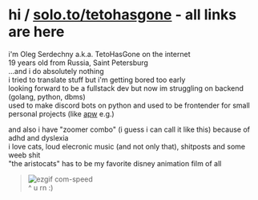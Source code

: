 # hi / [solo.to/tetohasgone](https://solo.to/tetohasgone) - all links are here
i'm Oleg Serdechny a.k.a. TetoHasGone on the internet<br>
19 years old from Russia, Saint Petersburg<br>
...and i do absolutely nothing<br>
i tried to translate stuff but i'm getting bored too early<br>
looking forward to be a fullstack dev but now im struggling on backend (golang, python, dbms)<br>
used to make discord bots on python and used to be frontender for small personal projects (like [apw](https://github.com/tetotf/apw) e.g.)

and also i have "zoomer combo" (i guess i can call it like this) because of adhd and dyslexia<br>
i love cats, loud elecronic music (and not only that), shitposts and some weeb shit<br>
"the aristocats" has to be my favorite disney animation film of all

>![ezgif com-speed](https://github.com/user-attachments/assets/cf298292-086f-4e17-b1b7-2bad0227ddaa)<br>
>^ u rn :)

